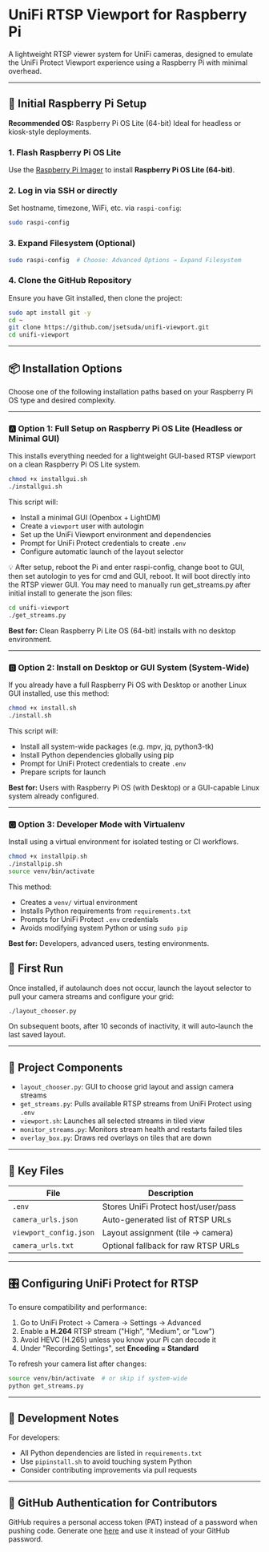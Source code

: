 # UniFi RTSP Viewport for Raspberry Pi

A lightweight RTSP viewer system for UniFi cameras, designed to emulate the UniFi Protect Viewport experience using a Raspberry Pi with minimal overhead.

---

## 🧰 Initial Raspberry Pi Setup

**Recommended OS:** Raspberry Pi OS Lite (64-bit)
Ideal for headless or kiosk-style deployments.

### 1. Flash Raspberry Pi OS Lite

Use the [Raspberry Pi Imager](https://www.raspberrypi.com/software/) to install **Raspberry Pi OS Lite (64-bit)**.

### 2. Log in via SSH or directly

Set hostname, timezone, WiFi, etc. via `raspi-config`:

```bash
sudo raspi-config
```

### 3. Expand Filesystem (Optional)

```bash
sudo raspi-config  # Choose: Advanced Options → Expand Filesystem
```

### 4. Clone the GitHub Repository

Ensure you have Git installed, then clone the project:

```bash
sudo apt install git -y
cd ~
git clone https://github.com/jsetsuda/unifi-viewport.git
cd unifi-viewport
```

---

## 📦 Installation Options

Choose one of the following installation paths based on your Raspberry Pi OS type and desired complexity.

---

### 🅰️ Option 1: Full Setup on Raspberry Pi OS Lite (Headless or Minimal GUI)

This installs everything needed for a lightweight GUI-based RTSP viewport on a clean Raspberry Pi OS Lite system.

```bash
chmod +x installgui.sh
./installgui.sh
```

This script will:
- Install a minimal GUI (Openbox + LightDM)
- Create a `viewport` user with autologin
- Set up the UniFi Viewport environment and dependencies
- Prompt for UniFi Protect credentials to create `.env`
- Configure automatic launch of the layout selector

💡 After setup, reboot the Pi and enter raspi-config, change boot to GUI, then set autologin to yes for cmd and GUI, reboot. It will boot directly into the RTSP viewer GUI. You may need to manually run get_streams.py after initial install to generate the json files:

```bash
cd unifi-viewport
./get_streams.py
```

**Best for:** Clean Raspberry Pi Lite OS (64-bit) installs with no desktop environment.

---

### 🅱️ Option 2: Install on Desktop or GUI System (System-Wide)

If you already have a full Raspberry Pi OS with Desktop or another Linux GUI installed, use this method:

```bash
chmod +x install.sh
./install.sh
```

This script will:
- Install all system-wide packages (e.g. mpv, jq, python3-tk)
- Install Python dependencies globally using pip
- Prompt for UniFi Protect credentials to create `.env`
- Prepare scripts for launch

**Best for:** Users with Raspberry Pi OS (with Desktop) or a GUI-capable Linux system already configured.

---

### 🅾️ Option 3: Developer Mode with Virtualenv

Install using a virtual environment for isolated testing or CI workflows.

```bash
chmod +x installpip.sh
./installpip.sh
source venv/bin/activate
```

This method:
- Creates a `venv/` virtual environment
- Installs Python requirements from `requirements.txt`
- Prompts for UniFi Protect `.env` credentials
- Avoids modifying system Python or using `sudo pip`

**Best for:** Developers, advanced users, testing environments.


## 🚀 First Run

Once installed, if autolaunch does not occur, launch the layout selector to pull your camera streams and configure your grid:

```bash
./layout_chooser.py
```

On subsequent boots, after 10 seconds of inactivity, it will auto-launch the last saved layout.

---

## 📌 Project Components

* `layout_chooser.py`: GUI to choose grid layout and assign camera streams
* `get_streams.py`: Pulls available RTSP streams from UniFi Protect using `.env`
* `viewport.sh`: Launches all selected streams in tiled view
* `monitor_streams.py`: Monitors stream health and restarts failed tiles
* `overlay_box.py`: Draws red overlays on tiles that are down

---

## 📁 Key Files

| File                   | Description                         |
| ---------------------- | ----------------------------------- |
| `.env`                 | Stores UniFi Protect host/user/pass |
| `camera_urls.json`     | Auto-generated list of RTSP URLs    |
| `viewport_config.json` | Layout assignment (tile → camera)   |
| `camera_urls.txt`      | Optional fallback for raw RTSP URLs |

---

## 🎛 Configuring UniFi Protect for RTSP

To ensure compatibility and performance:

1. Go to UniFi Protect → Camera → Settings → Advanced
2. Enable a **H.264** RTSP stream ("High", "Medium", or "Low")
3. Avoid HEVC (H.265) unless you know your Pi can decode it
4. Under "Recording Settings", set **Encoding = Standard**

To refresh your camera list after changes:

```bash
source venv/bin/activate  # or skip if system-wide
python get_streams.py
```

---

## 🧪 Development Notes

For developers:

* All Python dependencies are listed in `requirements.txt`
* Use `pipinstall.sh` to avoid touching system Python
* Consider contributing improvements via pull requests

---

## 🔐 GitHub Authentication for Contributors

GitHub requires a personal access token (PAT) instead of a password when pushing code.
Generate one [here](https://github.com/settings/tokens) and use it instead of your GitHub password.
